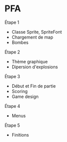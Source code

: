 PFA
===

Étape 1
- Classe Sprite, SpriteFont
- Chargement de map
- Bombes

Étape 2
- Thème graphique
- Dipersion d'explosions

Étape 3
- Début et Fin de partie
- Scoring
- Game design

Étape 4
- Menus

Étape 5
- Finitions